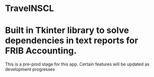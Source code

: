 # TravelNSCL

# Built in Tkinter library to solve dependencies in text reports for FRIB Accounting.

This is a pre-prod stage for this app. Certain features will be updated as development progresses

